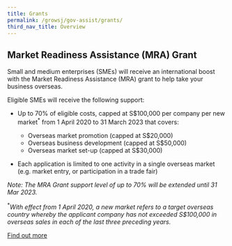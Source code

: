 ```yaml
---
title: Grants
permalink: /growsj/gov-assist/grants/
third_nav_title: Overview
---
```


## Market Readiness Assistance (MRA) Grant

Small and medium enterprises (SMEs) will receive an international boost with the Market Readiness Assistance (MRA) grant to help take your business overseas.

Eligible SMEs will receive the following support:

- Up to 70% of eligible costs, capped at S$100,000 per company per new market<sup>*</Sup> from 1 April 2020 to 31 March 2023 that covers:
  - Overseas market promotion (capped at S$20,000)
  - Overseas business development (capped at S$50,000)
  - Overseas market set-up (capped at S$30,000)

- Each application is limited to one activity in a single overseas market (e.g. market entry, or participation in a trade fair)

*Note: The MRA Grant support level of up to 70% will be extended until 31 Mar 2023.*

<sup>*</Sup>*With effect from 1 April 2020, a new market refers to a target overseas country whereby the applicant company has not exceeded S$100,000 in overseas sales in each of the last three preceding years.*

<a href="https://www.enterprisesg.gov.sg/financial-assistance/grants/for-local-companies/market-readiness-assistance-grant" target="_blank">Find out more</a>
